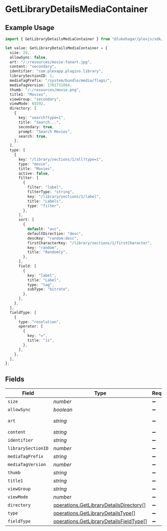 # GetLibraryDetailsMediaContainer

## Example Usage

```typescript
import { GetLibraryDetailsMediaContainer } from "@lukehagar/plexjs/sdk/models/operations";

let value: GetLibraryDetailsMediaContainer = {
  size: 29,
  allowSync: false,
  art: "/:/resources/movie-fanart.jpg",
  content: "secondary",
  identifier: "com.plexapp.plugins.library",
  librarySectionID: 1,
  mediaTagPrefix: "/system/bundle/media/flags/",
  mediaTagVersion: 1701731894,
  thumb: "/:/resources/movie.png",
  title1: "Movies",
  viewGroup: "secondary",
  viewMode: 65592,
  directory: [
    {
      key: "search?type=1",
      title: "Search...",
      secondary: true,
      prompt: "Search Movies",
      search: true,
    },
  ],
  type: [
    {
      key: "/library/sections/1/all?type=1",
      type: "movie",
      title: "Movies",
      active: false,
      filter: [
        {
          filter: "label",
          filterType: "string",
          key: "/library/sections/1/label",
          title: "Labels",
          type: "filter",
        },
      ],
      sort: [
        {
          default: "asc",
          defaultDirection: "desc",
          descKey: "random:desc",
          firstCharacterKey: "/library/sections/1/firstCharacter",
          key: "random",
          title: "Randomly",
        },
      ],
      field: [
        {
          key: "label",
          title: "Label",
          type: "tag",
          subType: "bitrate",
        },
      ],
    },
  ],
  fieldType: [
    {
      type: "resolution",
      operator: [
        {
          key: "=",
          title: "is",
        },
      ],
    },
  ],
};
```

## Fields

| Field                                                                                                   | Type                                                                                                    | Required                                                                                                | Description                                                                                             | Example                                                                                                 |
| ------------------------------------------------------------------------------------------------------- | ------------------------------------------------------------------------------------------------------- | ------------------------------------------------------------------------------------------------------- | ------------------------------------------------------------------------------------------------------- | ------------------------------------------------------------------------------------------------------- |
| `size`                                                                                                  | *number*                                                                                                | :heavy_minus_sign:                                                                                      | N/A                                                                                                     | 29                                                                                                      |
| `allowSync`                                                                                             | *boolean*                                                                                               | :heavy_minus_sign:                                                                                      | N/A                                                                                                     | false                                                                                                   |
| `art`                                                                                                   | *string*                                                                                                | :heavy_minus_sign:                                                                                      | N/A                                                                                                     | /:/resources/movie-fanart.jpg                                                                           |
| `content`                                                                                               | *string*                                                                                                | :heavy_minus_sign:                                                                                      | N/A                                                                                                     | secondary                                                                                               |
| `identifier`                                                                                            | *string*                                                                                                | :heavy_minus_sign:                                                                                      | N/A                                                                                                     | com.plexapp.plugins.library                                                                             |
| `librarySectionID`                                                                                      | *number*                                                                                                | :heavy_minus_sign:                                                                                      | N/A                                                                                                     | 1                                                                                                       |
| `mediaTagPrefix`                                                                                        | *string*                                                                                                | :heavy_minus_sign:                                                                                      | N/A                                                                                                     | /system/bundle/media/flags/                                                                             |
| `mediaTagVersion`                                                                                       | *number*                                                                                                | :heavy_minus_sign:                                                                                      | N/A                                                                                                     | 1701731894                                                                                              |
| `thumb`                                                                                                 | *string*                                                                                                | :heavy_minus_sign:                                                                                      | N/A                                                                                                     | /:/resources/movie.png                                                                                  |
| `title1`                                                                                                | *string*                                                                                                | :heavy_minus_sign:                                                                                      | N/A                                                                                                     | Movies                                                                                                  |
| `viewGroup`                                                                                             | *string*                                                                                                | :heavy_minus_sign:                                                                                      | N/A                                                                                                     | secondary                                                                                               |
| `viewMode`                                                                                              | *number*                                                                                                | :heavy_minus_sign:                                                                                      | N/A                                                                                                     | 65592                                                                                                   |
| `directory`                                                                                             | [operations.GetLibraryDetailsDirectory](../../../sdk/models/operations/getlibrarydetailsdirectory.md)[] | :heavy_minus_sign:                                                                                      | N/A                                                                                                     |                                                                                                         |
| `type`                                                                                                  | [operations.GetLibraryDetailsType](../../../sdk/models/operations/getlibrarydetailstype.md)[]           | :heavy_minus_sign:                                                                                      | N/A                                                                                                     |                                                                                                         |
| `fieldType`                                                                                             | [operations.GetLibraryDetailsFieldType](../../../sdk/models/operations/getlibrarydetailsfieldtype.md)[] | :heavy_minus_sign:                                                                                      | N/A                                                                                                     |                                                                                                         |